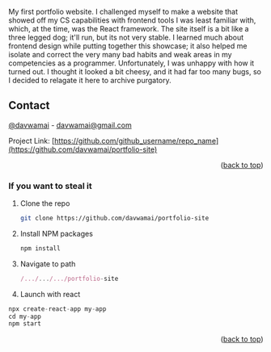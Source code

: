 My first portfolio website. I challenged myself to make a website that showed off my CS capabilities with frontend tools I was least familiar with, which, at the time, was the React framework. The site itself is a bit like a three legged dog; it'll run, but its not very stable. I learned much about frontend design while putting together this showcase; it also helped me isolate and correct the very many bad habits and weak areas in my competencies as a programmer. Unfortunately, I was unhappy with how it turned out. I thought it looked a bit cheesy, and it had far too many bugs, so I decided to relagate it here to archive purgatory.


## Contact

[@davwamai](https://twitter.com/davwamai) - davwamai@gmail.com

Project Link: [https://github.com/github_username/repo_name](https://github.com/davwamai/portfolio-site)

<p align="right">(<a href="#readme-top">back to top</a>)</p>


### If you want to steal it


1. Clone the repo
   ```sh
   git clone https://github.com/davwamai/portfolio-site
   ```
2. Install NPM packages
   ```sh
   npm install
   ```
3. Navigate to path
   ```js
   /.../.../.../portfolio-site
   ```
4. Launch with react
  ```js
  npx create-react-app my-app
  cd my-app
  npm start
  ```

<p align="right">(<a href="#readme-top">back to top</a>)</p>

